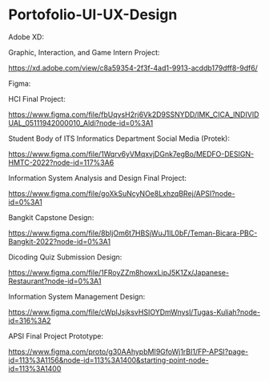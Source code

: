 # Portofolio-UI-UX-Design

Adobe XD:

Graphic, Interaction, and Game Intern Project:

https://xd.adobe.com/view/c8a59354-2f3f-4ad1-9913-acddb179dff8-9df6/

Figma:

HCI Final Project:

https://www.figma.com/file/fbUqysH2rj6Vk2D9SSNYDD/IMK_CICA_INDIVIDUAL_05111942000010_Aldi?node-id=0%3A1

Student Body of ITS Informatics Department Social Media (Protek):

https://www.figma.com/file/1Wqrv6yVMqxvjDGnk7egBo/MEDFO-DESIGN-HMTC-2022?node-id=117%3A6

Information System Analysis and Design Final Project:

https://www.figma.com/file/goXkSuNcyNOe8LxhzqBRej/APSI?node-id=0%3A1

Bangkit Capstone Design:

https://www.figma.com/file/8bIjOm6t7HBSjWuJ1lL0bF/Teman-Bicara-PBC-Bangkit-2022?node-id=0%3A1

Dicoding Quiz Submission Design:

https://www.figma.com/file/1FRoyZZm8howxLipJ5K1Zx/Japanese-Restaurant?node-id=0%3A1

Information System Management Design:

https://www.figma.com/file/cWpIJsjksvHSIOYDmWnysl/Tugas-Kuliah?node-id=316%3A2

APSI Final Project Prototype:

https://www.figma.com/proto/g30AAhypbMI9GfoWj1rBI1/FP-APSI?page-id=113%3A1156&node-id=113%3A1400&starting-point-node-id=113%3A1400
